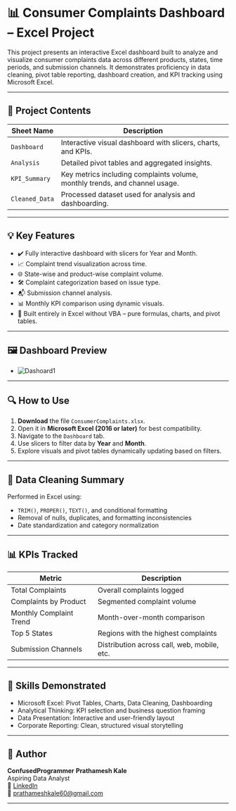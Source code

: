 
# 📊 Consumer Complaints Dashboard – Excel Project

This project presents an interactive Excel dashboard built to analyze and visualize consumer complaints data across different products, states, time periods, and submission channels. It demonstrates proficiency in data cleaning, pivot table reporting, dashboard creation, and KPI tracking using Microsoft Excel.

---

## 📁 Project Contents

| Sheet Name       | Description                                                                 |
|------------------|-----------------------------------------------------------------------------|
| `Dashboard`       | Interactive visual dashboard with slicers, charts, and KPIs.               |
| `Analysis`        | Detailed pivot tables and aggregated insights.                             |
| `KPI_Summary`     | Key metrics including complaints volume, monthly trends, and channel usage.|
| `Cleaned_Data`    | Processed dataset used for analysis and dashboarding.                      |

---

## 💡 Key Features

- ✔️ Fully interactive dashboard with slicers for Year and Month.
- 📈 Complaint trend visualization across time.
- 🌐 State-wise and product-wise complaint volume.
- 🛠 Complaint categorization based on issue type.
- 📬 Submission channel analysis.
- 📊 Monthly KPI comparison using dynamic visuals.
- 🔄 Built entirely in Excel without VBA – pure formulas, charts, and pivot tables.

---

## 🖼️ Dashboard Preview

- ![Dashoard1](https://github.com/user-attachments/assets/03f3515c-b13c-40c6-90c3-e2b972bd74cf)



---

## 🔍 How to Use

1. **Download** the file `ConsumerComplaints.xlsx`.
2. Open it in **Microsoft Excel (2016 or later)** for best compatibility.
3. Navigate to the `Dashboard` tab.
4. Use slicers to filter data by **Year** and **Month**.
5. Explore visuals and pivot tables dynamically updating based on filters.

---

## 🧹 Data Cleaning Summary

Performed in Excel using:
- `TRIM()`, `PROPER()`, `TEXT()`, and conditional formatting
- Removal of nulls, duplicates, and formatting inconsistencies
- Date standardization and category normalization

---

## 📊 KPIs Tracked

| Metric                     | Description                                    |
|---------------------------|------------------------------------------------|
| Total Complaints           | Overall complaints logged                     |
| Complaints by Product      | Segmented complaint volume                    |
| Monthly Complaint Trend    | Month-over-month comparison                   |
| Top 5 States               | Regions with the highest complaints           |
| Submission Channels        | Distribution across call, web, mobile, etc.   |

---

## 🧠 Skills Demonstrated

- Microsoft Excel: Pivot Tables, Charts, Data Cleaning, Dashboarding
- Analytical Thinking: KPI selection and business question framing
- Data Presentation: Interactive and user-friendly layout
- Corporate Reporting: Clean, structured visual storytelling

---

## 📝 Author

**ConfusedProgrammer**
**Prathamesh Kale**  
Aspiring Data Analyst  
🔗 [LinkedIn](https://www.linkedin.com/in/prathamesh-kale-4aa509233)  
📧 prathameshkale60@gmail.com  

---



